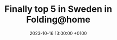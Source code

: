 ---
title: Finally top 5 in Sweden in Folding@home
date: 2023-10-16 13:00:00 +0100
categories: [homelab]
tags: [homelab,hardware,software,folding,supercomputing,distributedcomputing]     # TAG names should always be lowercase
comments: false
---